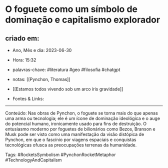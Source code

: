 # O foguete como um símbolo de dominação e capitalismo explorador

## criado em: 
-  Ano, Mês e dia: 2023-06-30
- Hora: 15:32

- palavras-chave: #literatura #geo #filosofia #chatgpt 
- notas: [[Pynchon, Thomas]]
- [[Estamos todos vivendo sob um arco íris gravidade]]
- Fontes & Links: 
---

Conteúdo: Nas obras de Pynchon, o foguete se torna mais do que apenas uma arma ou tecnologia; ele é um ícone de dominação ideológica e o auge do potencial humano, ironicamente usado para fins de destruição. O entusiasmo moderno por foguetes de bilionários como Bezos, Branson e Musk pode ser visto como uma manifestação da visão distópica de Pynchon, em que o fascínio por viagens espaciais e conquistas tecnológicas ofusca as preocupações terrenas da humanidade.

Tags: #RocketsSymbolism #PynchonRocketMetaphor #TechnologyAndCapitalism 